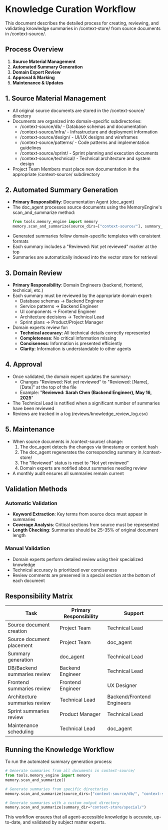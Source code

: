 # Knowledge Curation Workflow

This document describes the detailed process for creating, reviewing, and validating knowledge summaries in /context-store/ from source documents in /context-source/.

## Process Overview

1. **Source Material Management**
2. **Automated Summary Generation**
3. **Domain Expert Review**
4. **Approval & Marking**
5. **Maintenance & Updates**

## 1. Source Material Management
- All original source documents are stored in the /context-source/ directory
- Documents are organized into domain-specific subdirectories:
  - /context-source/db/ - Database schemas and documentation
  - /context-source/infra/ - Infrastructure and deployment information
  - /context-source/design/ - UI/UX designs and wireframes
  - /context-source/patterns/ - Code patterns and implementation guidelines
  - /context-source/sprint/ - Sprint planning and execution documents
  - /context-source/technical/ - Technical architecture and system design
- Project Team Members must place new documentation in the appropriate /context-source/ subdirectory

## 2. Automated Summary Generation
- **Primary Responsibility**: Documentation Agent (doc_agent)
- The doc_agent processes source documents using the MemoryEngine's scan_and_summarize method:
  ```python
  from tools.memory_engine import memory
  memory.scan_and_summarize(source_dirs=["context-source/"], summary_dir="context-store/")
  ```
- Generated summaries follow domain-specific templates with consistent formats
- Each summary includes a "Reviewed: Not yet reviewed" marker at the top
- Summaries are automatically indexed into the vector store for retrieval

## 3. Domain Review
- **Primary Responsibility**: Domain Engineers (backend, frontend, technical, etc.)
- Each summary must be reviewed by the appropriate domain expert:
  - Database schemas → Backend Engineer
  - Service patterns → Backend Engineer
  - UI components → Frontend Engineer
  - Architecture decisions → Technical Lead
  - Sprint plans → Product/Project Manager
- Domain experts review for:
  - **Technical accuracy**: All technical details correctly represented
  - **Completeness**: No critical information missing
  - **Conciseness**: Information is presented efficiently
  - **Clarity**: Information is understandable to other agents

## 4. Approval
- Once validated, the domain expert updates the summary:
  - Changes "Reviewed: Not yet reviewed" to "Reviewed: [Name], [Date]" at the top of the file
  - Example: "**Reviewed: Sarah Chen (Backend Engineer), May 16, 2025**"
- The Technical Lead is notified when a significant number of summaries have been reviewed
- Reviews are tracked in a log (reviews/knowledge_review_log.csv)

## 5. Maintenance
- When source documents in /context-source/ change:
  1. The doc_agent detects the changes via timestamp or content hash
  2. The doc_agent regenerates the corresponding summary in /context-store/
  3. The "Reviewed" status is reset to "Not yet reviewed"
  4. Domain experts are notified about summaries needing review
- A monthly audit ensures all summaries remain current

## Validation Methods

### Automatic Validation
- **Keyword Extraction**: Key terms from source docs must appear in summaries
- **Coverage Analysis**: Critical sections from source must be represented
- **Length Checking**: Summaries should be 25-35% of original document length

### Manual Validation
- Domain experts perform detailed review using their specialized knowledge
- Technical accuracy is prioritized over conciseness
- Review comments are preserved in a special section at the bottom of each document

## Responsibility Matrix

| Task | Primary Responsibility | Support |
|------|------------------------|--------|
| Source document creation | Project Team | Technical Lead |
| Source document placement | Project Team | doc_agent |
| Summary generation | doc_agent | Technical Lead |
| DB/Backend summaries review | Backend Engineer | Technical Lead |
| Frontend summaries review | Frontend Engineer | UX Designer |
| Architecture summaries review | Technical Lead | Backend/Frontend Engineers |
| Sprint summaries review | Product Manager | Technical Lead |
| Maintenance scheduling | Technical Lead | doc_agent |

## Running the Knowledge Workflow

To run the automated summary generation process:

```python
# Generate summaries from all documents in context-source/
from tools.memory_engine import memory
memory.scan_and_summarize()

# Generate summaries from specific directories
memory.scan_and_summarize(source_dirs=["context-source/db/", "context-source/patterns/"])

# Generate summaries with a custom output directory
memory.scan_and_summarize(summary_dir="context-store/special/")
```

This workflow ensures that all agent-accessible knowledge is accurate, up-to-date, and validated by subject matter experts.
